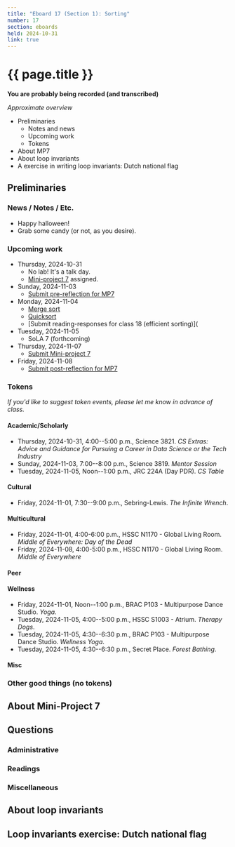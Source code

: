 ```yaml
---
title: "Eboard 17 (Section 1): Sorting"
number: 17
section: eboards
held: 2024-10-31
link: true
---
```

# {{ page.title }}

**You are probably being recorded (and transcribed)**  

_Approximate overview_

* Preliminaries
    * Notes and news
    * Upcoming work
    * Tokens
* About MP7
* About loop invariants
* A exercise in writing loop invariants: Dutch national flag

Preliminaries
-------------

### News / Notes / Etc.

* Happy halloween!
* Grab some candy (or not, as you desire).

### Upcoming work

* Thursday, 2024-10-31
    * No lab! It's a talk day.
    * [Mini-project 7](../mps/mp07) assigned.
* Sunday, 2024-11-03
    * [Submit pre-reflection for MP7](https://www.gradescope.com/courses/818402/assignments/5247569)
* Monday, 2024-11-04
    * [Merge sort](../readings/mergesort)
    * [Quicksort](../readings/quicksort)
    * [Submit reading-responses for class 18 (efficient sorting)](
* Tuesday, 2024-11-05
    * SoLA 7 (forthcoming)
* Thursday, 2024-11-07
    * [Submit Mini-project 7](https://www.gradescope.com/courses/818402/assignments/5247567)
* Friday, 2024-11-08
    * [Submit post-reflection for MP7](https://www.gradescope.com/courses/818402/assignments/5247571)

### Tokens

_If you'd like to suggest token events, please let me know in advance of 
class._

#### Academic/Scholarly

* Thursday, 2024-10-31, 4:00--5:00 p.m., Science 3821.
  _CS Extras: Advice and Guidance for Pursuing a Career in Data Science 
  or the Tech Industry_
* Sunday, 2024-11-03, 7:00--8:00 p.m., Science 3819.
  _Mentor Session_
* Tuesday, 2024-11-05, Noon--1:00 p.m., JRC 224A (Day PDR).
  _CS Table_

#### Cultural

* Friday, 2024-11-01, 7:30--9:00 p.m., Sebring-Lewis.
  _The Infinite Wrench_.

#### Multicultural

* Friday, 2024-11-01, 4:00-6:00 p.m., HSSC N1170 - Global Living Room.
  _Middle of Everywhere: Day of the Dead_ 
* Friday, 2024-11-08, 4:00-5:00 p.m., HSSC N1170 - Global Living Room.
  _Middle of Everywhere_

#### Peer

#### Wellness

* Friday, 2024-11-01, Noon--1:00 p.m., BRAC P103 - Multipurpose Dance Studio.
  _Yoga_.
* Tuesday, 2024-11-05, 4:00--5:00 p.m., HSSC S1003 - Atrium.
  _Therapy Dogs_.
* Tuesday, 2024-11-05, 4:30--6:30 p.m., BRAC P103 - Multipurpose Dance Studio.
  _Wellness Yoga_.
* Tuesday, 2024-11-05, 4:30--6:30 p.m., Secret Place.
  _Forest Bathing_.

#### Misc

### Other good things (no tokens)

About Mini-Project 7
--------------------

Questions
---------

### Administrative

### Readings

### Miscellaneous

About loop invariants
---------------------

Loop invariants exercise: Dutch national flag
---------------------------------------------
